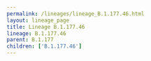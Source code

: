```yaml
---
permalink: /lineages/lineage_B.1.177.46.html
layout: lineage_page
title: Lineage B.1.177.46
lineage: B.1.177.46
parent: B.1.177
children: ['B.1.177.46']
---
```

